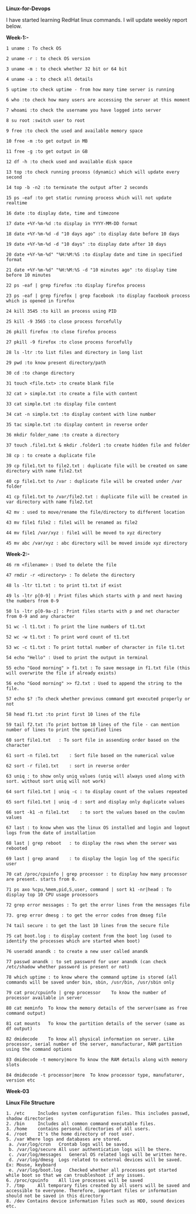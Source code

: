 **Linux-for-Devops**

I have started learning RedHat linux commands. I will update weekly report below.

**Week-1:-**

    1 uname : To check OS

    2 uname -r : to check OS version

    3 uname -m : to check whether 32 bit or 64 bit

    4 uname -a : to check all details

    5 uptime :to check uptime - from how many time server is running

    6 who :to check how many users are accessing the server at this moment

    7 whoami :to check the username you have logged into server

    8 su root :switch user to root

    9 free :to check the used and available memory space

    10 free -m :to get output in MB

    11 free -g :to get output in GB

    12 df -h :to check used and available disk space

    13 top :to check running process (dynamic) which will update every second

    14 top -b -n2 :to terminate the output after 2 seconds

    15 ps -eaf :to get static running process which will not update realtime

    16 date :to display date, time and timezone

    17 date +%Y-%m-%d :to display in YYYY-MM-DD format

    18 date +%Y-%m-%d -d "10 days ago" :to display date before 10 days

    19 date +%Y-%m-%d -d "10 days" :to display date after 10 days

    20 date +%Y-%m-%d" "%H:%M:%S :to display date and time in specified format

    21 date +%Y-%m-%d" "%H:%M:%S -d "10 minutes ago" :to display time before 10 minutes

    22 ps -eaf | grep firefox :to display firefox process

    23 ps -eaf | grep firefox | grep facebook :to display facebook process which is opened in firefox

    24 kill 3545 :to kill an process using PID

    25 kill -9 3565 :to close process forcefully

    26 pkill firefox :to close firefox process

    27 pkill -9 firefox :to close process forcefully

    28 ls -ltr :to list files and directory in long list

    29 pwd :to know present directory/path

    30 cd :to change directory

    31 touch <file.txt> :to create blank file

    32 cat > simple.txt :to create a file with content

    33 cat simple.txt :to display file content

    34 cat -n simple.txt :to display content with line number

    35 tac simple.txt :to display content in reverse order

    36 mkdir folder_name :to create a directory

    37 touch .file1.txt & mkdir .folder1 :to create hidden file and folder

    38 cp : to create a duplicate file

    39 cp file1.txt to file2.txt : duplicate file will be created on same directory with name file2.txt

    40 cp file1.txt to /var : duplicate file will be created under /var folder

    41 cp file1.txt to /var/file2.txt : duplicate file will be created in var directory with name file2.txt

    42 mv : used to move/rename the file/directory to different location

    43 mv file1 file2 : file1 will be renamed as file2

    44 mv file1 /var/xyz : file1 will be moved to xyz directory

    45 mv abc /var/xyz : abc directory will be moved inside xyz directory

**Week-2:-**

    46 rm <filename> : Used to delete the file

    47 rmdir -r <directory> : To delete the directory

    48 ls -ltr t1.txt : to print t1.txt if exist

    49 ls -ltr p[0-9] : Print files which starts with p and next having the numbers from 0-9

    50 ls -ltr p[0-9a-z] : Print files starts with p and net character from 0-9 and any character

    51 wc -l t1.txt : To print the line numbers of t1.txt

    52 wc -w t1.txt : To print word count of t1.txt

    53 wc -c t1.txt : To print tottal number of character in file t1.txt

    54 echo "Hello" : Used to print the output in terminal

    55 echo "Good morning" > f1.txt : To save message in f1.txt file (this will overwrite the file if already exists)

    56 echo "Good morning" >> f2.txt : Used to append the string to the file.

    57 echo $? :To check whether previous command got executed properly or not

    58 head f1.txt :to print first 10 lines of the file

    59 tail f2.txt :To print bottom 10 lines of the file - can mention number of lines to print the specified lines

    60 sort file1.txt	: To sort file in assending order based on the character

    61 sort -n file1.txt	: Sort file based on the numerical value

    62 sort -r file1.txt	: sort in reverse order

    63 uniq	: to show only uniq values (uniq will always used along with sort. without sort uniq will not work)

    64 sort file1.txt | uniq -c	: to display count of the values repeated

    65 sort file1.txt | uniq -d	: sort and display only duplicate values

    66 sort -k1 -n file1.txt 	: to sort the values based on the coulmn values

    67 last	: to know when was the linux OS installed and login and logout logs from the date of installation

    68 last | grep reboot	: to display the rows when the server was rebooted

    69 last | grep anand	: to display the login log of the specific user

    70 cat /proc/cpuinfo | grep processor : to display how many processor are present. starts from 0.

    71 ps axo %cpu,%mem,pid,S,user, command | sort k1 -nr|head : To display top 10 CPU usage processors

    72 grep error messages : To get the error lines from the messages file

    73. grep error dmesg : to get the error codes from dmseg file

    74 tail secure : to get the last 10 lines from the secure file

    75 cat boot.log : to display content from the boot log (used to identify the processes which are started when boot)

    76 useradd anandk : to create a new user called anandk

    77 passwd anandk : to set password for user anandk (can check /etc/shadow whether password is present or not)

    78 which uptime : to know where the command uptime is stored (all commands will be saved under bin, sbin, /usr/bin, /usr/sbin only

    79 cat proc/cpuinfo | grep processor	To know the number of processor available in server
    
    80 cat meminfo	To know the memory details of the server(same as free command output)
    
    81 cat mounts	To know the partition details of the server (same as df output)
    
    82 dmidecode	To know all physical information on server. Like processor, serial number of the server, manufacturar, RAM partition using the command options
    
    83 dmidecode -t memory|more	To know the RAM details along with memory slots
    
    84 dmidecode -t processor|more	To know processor type, manufaturer, version etc

**Week-03**

**Linux File Structure**

    1. /etc 	Includes system configuration files. This includes passwd, shadow directories
    2. /bin 	Includes all common command executable files.
    3. /home 	contains personal directories of all users.
    4. /root 	It's the home directory of root user.
    5. /var	Where logs and databases are stored.
     a. /var/log/cron 	Crontab logs will be saved.
     b. /var/log/secure	All user authentication logs will be there.
     c. /var/log/messages	General OS related logs will be written here.
     d. /var/log/dmesg	Logs related to external devices will be saved. Ex: Mouse, keyboard
     e. /var/log/boot.log 	Checked whether all processes got started while boot so that we can troubleshoot if any issues.
    6. /proc/cpuinfo	All live processes will be saved
    7. /tmp 	All temporary files created by all users will be saved and accessible to everyone. Therefore, important files or information should not be saved in this directory
    8. /dev	Contains device information files such as HDD, sound devices etc.



